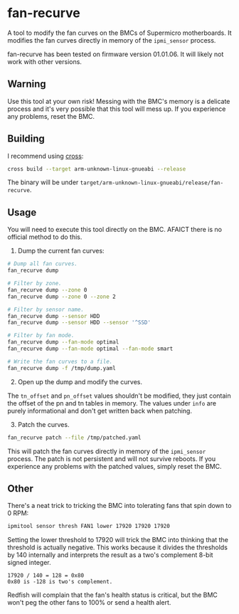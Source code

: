 # fan-recurve

A tool to modify the fan curves on the BMCs of Supermicro motherboards. It modifies the fan curves directly in memory of the `ipmi_sensor` process.

fan-recurve has been tested on firmware version 01.01.06. It will likely not work with other versions.

## Warning

Use this tool at your own risk! Messing with the BMC's memory is a delicate process and it's very possible that this tool will mess up. If you experience any problems, reset the BMC.

## Building

I recommend using [cross](https://github.com/cross-rs/cross):
```bash
cross build --target arm-unknown-linux-gnueabi --release
```
The binary will be under `target/arm-unknown-linux-gnueabi/release/fan-recurve`.

## Usage

You will need to execute this tool directly on the BMC. AFAICT there is no official method to do this.

1. Dump the current fan curves:
```bash
# Dump all fan curves.
fan_recurve dump

# Filter by zone.
fan_recurve dump --zone 0
fan_recurve dump --zone 0 --zone 2

# Filter by sensor name.
fan_recurve dump --sensor HDD
fan_recurve dump --sensor HDD --sensor '^SSD'

# Filter by fan mode.
fan_recurve dump --fan-mode optimal
fan_recurve dump --fan-mode optimal --fan-mode smart

# Write the fan curves to a file.
fan_recurve dump -f /tmp/dump.yaml
```

2. Open up the dump and modify the curves.

The `tn_offset` and `pn_offset` values shouldn't be modified, they just contain the offset of the pn and tn tables in memory. The values under `info` are purely informational and don't get written back when patching.

3. Patch the curves.

```bash
fan_recurve patch --file /tmp/patched.yaml
```

This will patch the fan curves directly in memory of the `ipmi_sensor` process. The patch is not persistent and will not survive reboots. If you experience any problems with the patched values, simply reset the BMC.

## Other

There's a neat trick to tricking the BMC into tolerating fans that spin down to 0 RPM:
```bash
ipmitool sensor thresh FAN1 lower 17920 17920 17920
```
Setting the lower threshold to 17920 will trick the BMC into thinking that the threshold is actually negative. This works because it divides the thresholds by 140 internally and interprets the result as a two's complement 8-bit signed integer.
```
17920 / 140 = 128 = 0x80
0x80 is -128 is two's complement.
```

Redfish will complain that the fan's health status is critical, but the BMC won't peg the other fans to 100% or send a health alert.